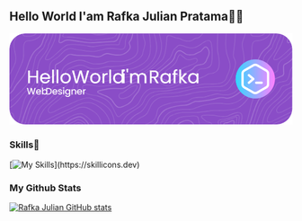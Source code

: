 ## Hello World I'am Rafka Julian Pratama👋👋

![RafkaJulianee](img/img.png)


### Skills🚀
[![My Skills](https://skillicons.dev/icons?i=html,css,js,php,)](https://skillicons.dev)

### My Github Stats
[![Rafka Julian GitHub stats](https://github-readme-stats.vercel.app/api?username=RafkaJulianee)](https://github.com/anuraghazra/github-readme-stats)



